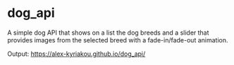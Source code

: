 # dog_api
A  simple dog API  that shows  on a list the dog breeds and a slider that provides images from the selected breed with a fade-in/fade-out animation.

Output: https://alex-kyriakou.github.io/dog_api/
